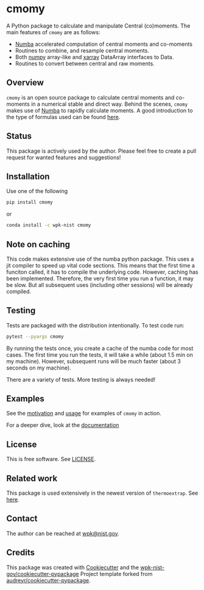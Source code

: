 # cmomy

A Python package to calculate and manipulate Central (co)moments. The main features of ``cmomy`` are as follows:

* [Numba](https://numba.pydata.org/) accelerated computation of central moments and co-moments
* Routines to combine, and resample central moments.
* Both [numpy](https://numpy.org/) array-like and [xarray](https://docs.xarray.dev/en/stable/) DataArray interfaces to
  Data.
* Routines to convert between central and raw moments.



## Overview

`cmomy` is an open source package to calculate central moments and
co-moments in a numerical stable and direct way. Behind the scenes,
`cmomy` makes use of [Numba](https://numba.pydata.org/) to rapidly
calculate moments. A good introduction to the type of formulas used can
be found
[here](https://en.wikipedia.org/wiki/Algorithms_for_calculating_variance).


## Status

This package is actively used by the author.  Please feel free to create a pull request for wanted features and suggestions!


## Installation

Use one of the following

``` bash
pip install cmomy
```

or

``` bash
conda install -c wpk-nist cmomy
```

## Note on caching

This code makes extensive use of the numba python package. This uses a
jit compiler to speed up vital code sections. This means that the first
time a funciton called, it has to compile the underlying code. However,
caching has been implemented. Therefore, the very first time you run a
function, it may be slow. But all subsequent uses (including other
sessions) will be already compiled.

## Testing

Tests are packaged with the distribution intentionally. To test code
run:

``` bash
pytest --pyargs cmomy
```

By running the tests once, you create a cache of the numba code for most
cases. The first time you run the tests, it will take a while (about 1.5
min on my machine). However, subsequent runs will be much faster (about
3 seconds on my machine).

There are a variety of tests.  More testing is always needed!


## Examples

See the [motivation](docs/notebooks/motivation.ipynb) and [usage](docs/notebook/usage_notebook.ipynb) for examples of ``cmomy`` in action.

For a deeper dive, look at the [documentation](https://pages.nist.gov/cmomy/)

## License

This is free software.  See [LICENSE](LICENSE).

## Related work

This package is used extensively in the newest version of ``thermoextrap``.  See [here](https://github.com/usnistgov/thermo-extrap).


## Contact

The author can be reached at wpk@nist.gov.

## Credits

This package was created with
[Cookiecutter](https://github.com/audreyr/cookiecutter) and the
[wpk-nist-gov/cookiecutter-pypackage](https://github.com/wpk-nist-gov/cookiecutter-pypackage)
Project template forked from
[audreyr/cookiecutter-pypackage](https://github.com/audreyr/cookiecutter-pypackage).
